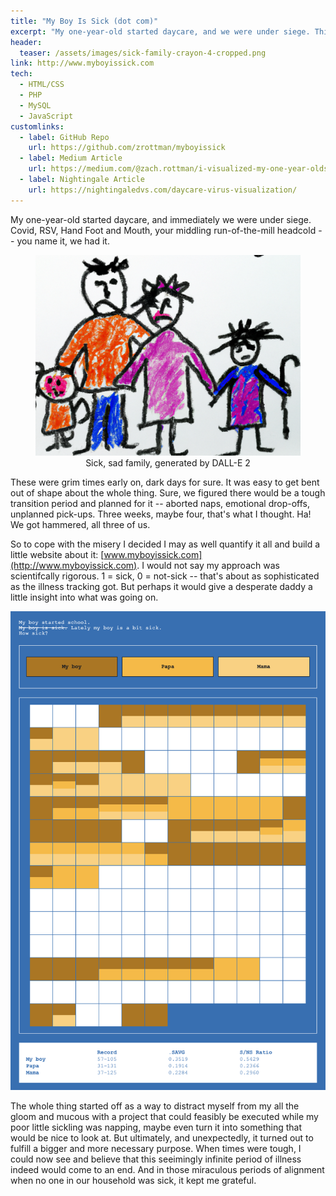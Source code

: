 ```yaml
---
title: "My Boy Is Sick (dot com)"
excerpt: "My one-year-old started daycare, and we were under siege. This is one man's attempt to quantify misery."
header:
  teaser: /assets/images/sick-family-crayon-4-cropped.png
link: http://www.myboyissick.com
tech:
  - HTML/CSS
  - PHP
  - MySQL
  - JavaScript
customlinks:
  - label: GitHub Repo
    url: https://github.com/zrottman/myboyissick
  - label: Medium Article
    url: https://medium.com/@zach.rottman/i-visualized-my-one-year-olds-relentless-daycare-bugs-and-it-calmed-me-down-b5dd2bed15de
  - label: Nightingale Article
    url: https://nightingaledvs.com/daycare-virus-visualization/
---
```


My one-year-old started daycare, and immediately we were under siege. Covid, RSV, Hand Foot and Mouth, your middling run-of-the-mill headcold -- you name it, we had it.

<figure>
<img src="/assets/images/sick-family-crayon-4-cropped.png" alt="Sick, sad family, generated by DALL-E 2">
<figcaption align='center'>Sick, sad family, generated by DALL-E 2</figcaption>
</figure>

These were grim times early on, dark days for sure. It was easy to get bent out of shape about the whole thing. Sure, we figured there would be a tough transition period and planned for it -- aborted naps, emotional drop-offs, unplanned pick-ups. Three weeks, maybe four, that's what I thought. Ha! We got hammered, all three of us.

So to cope with the misery I decided I may as well quantify it all and build a little website about it: [www.myboyissick.com](http://www.myboyissick.com). I would not say my approach was scientifcally rigorous. 1 = sick, 0 = not-sick -- that's about as sophisticated as the illness tracking got. But perhaps it would give a desperate daddy a little insight into what was going on.

![Screenshot of myboyissick.com](/assets/images/myboyissick-screenshot-large.png)

The whole thing started off as a way to distract myself from my all the gloom and mucous with a project that could feasibly be executed while my poor little sickling was napping, maybe even turn it into something that would be nice to look at. But ultimately, and unexpectedly, it turned out to fulfill a bigger and more necessary purpose. When times were tough, I could now see and believe that this seeimingly infinite period of illness indeed would come to an end. And in those miraculous periods of alignment when no one in our household was sick, it kept me grateful.
